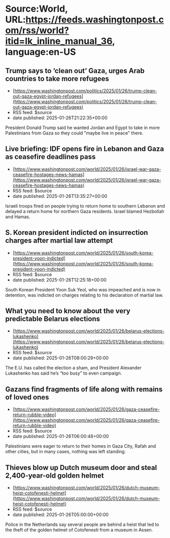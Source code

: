 # Source:World, URL:https://feeds.washingtonpost.com/rss/world?itid=lk_inline_manual_36, language:en-US

## Trump says to ‘clean out’ Gaza, urges Arab countries to take more refugees
 - [https://www.washingtonpost.com/politics/2025/01/26/trump-clean-out-gaza-egypt-jordan-refugees](https://www.washingtonpost.com/politics/2025/01/26/trump-clean-out-gaza-egypt-jordan-refugees)
 - RSS feed: $source
 - date published: 2025-01-26T21:22:35+00:00

President Donald Trump said he wanted Jordan and Egypt to take in more Palestinians from Gaza so they could "maybe live in peace" there.

## Live briefing: IDF opens fire in Lebanon and Gaza as ceasefire deadlines pass
 - [https://www.washingtonpost.com/world/2025/01/26/israel-war-gaza-ceasefire-hostages-news-hamas](https://www.washingtonpost.com/world/2025/01/26/israel-war-gaza-ceasefire-hostages-news-hamas)
 - RSS feed: $source
 - date published: 2025-01-26T13:35:27+00:00

Israeli troops fired on people trying to return home to southern Lebanon and delayed a return home for northern Gaza residents. Israel blamed Hezbollah and Hamas.

## S. Korean president indicted on insurrection charges after martial law attempt
 - [https://www.washingtonpost.com/world/2025/01/26/south-korea-president-yoon-indicted](https://www.washingtonpost.com/world/2025/01/26/south-korea-president-yoon-indicted)
 - RSS feed: $source
 - date published: 2025-01-26T12:25:18+00:00

South Korean President Yoon Suk Yeol, who was impeached and is now in detention, was indicted on charges relating to his declaration of martial law.

## What you need to know about the very predictable Belarus elections
 - [https://www.washingtonpost.com/world/2025/01/26/belarus-elections-lukashenko](https://www.washingtonpost.com/world/2025/01/26/belarus-elections-lukashenko)
 - RSS feed: $source
 - date published: 2025-01-26T08:00:29+00:00

The E.U. has called the election a sham, and President Alexander Lukashenko has said he’s “too busy” to even campaign.

## Gazans find fragments of life along with remains of loved ones
 - [https://www.washingtonpost.com/world/2025/01/26/gaza-ceasefire-return-rubble-video](https://www.washingtonpost.com/world/2025/01/26/gaza-ceasefire-return-rubble-video)
 - RSS feed: $source
 - date published: 2025-01-26T06:00:48+00:00

Palestinians were eager to return to their homes in Gaza City, Rafah and other cities, but in many cases, nothing was left standing.

## Thieves blow up Dutch museum door and steal 2,400-year-old golden helmet
 - [https://www.washingtonpost.com/world/2025/01/26/dutch-museum-heist-cotofenesti-helmet](https://www.washingtonpost.com/world/2025/01/26/dutch-museum-heist-cotofenesti-helmet)
 - RSS feed: $source
 - date published: 2025-01-26T05:00:00+00:00

Police in the Netherlands say several people are behind a heist that led to the theft of the golden helmet of Cotofenesti from a museum in Assen.

